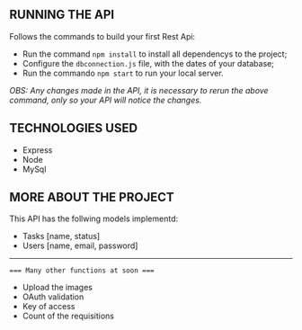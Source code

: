 RUNNING THE API
------

Follows the commands to build your first Rest Api:
* Run the command `npm install` to install all dependencys to the project;
* Configure the `dbconnection.js` file, with the dates of your database;
* Run the commando `npm start` to run your local server.

*OBS: Any changes made in the API, it is necessary to rerun the above command, only so your API will notice the changes.*

TECHNOLOGIES USED
------

* Express
* Node
* MySql

MORE ABOUT THE PROJECT
------

This API has the follwing models implementd:
* Tasks [name, status]
* Users [name, email, password]

---

`=== Many other functions at soon ===`
* Upload the images
* OAuth validation
* Key of access
* Count of the requisitions